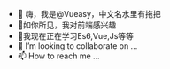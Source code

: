 - 👋 嗨，我是@Vueasy，中文名水里有拖把
- 👀如你所见，我对前端感兴趣
- 🌱我现在正在学习Es6,Vue,Js等等
- 💞️ I’m looking to collaborate on ...
- 📫 How to reach me ...

<!---
Vueasy/Vueasy is a ✨ special ✨ repository because its `README.md` (this file) appears on your GitHub profile.
You can click the Preview link to take a look at your changes.

